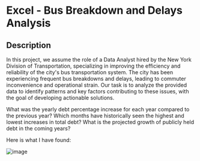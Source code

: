 <h1>Excel - Bus Breakdown and Delays Analysis</h1>

<h2>Description</h2>

In this project, we assume the role of a Data Analyst hired by the New York Division of Transportation, specializing in improving the efficiency and reliability of the city's bus transportation system. The city has been experiencing frequent bus breakdowns and delays, leading to commuter inconvenience and operational strain. Our task is to analyze the provided data to identify patterns and key factors contributing to these issues, with the goal of developing actionable solutions.

What was the yearly debt percentage increase for each year compared to the previous year?
Which months have historically seen the highest and lowest increases in total debt?
What is the projected growth of publicly held debt in the coming years?

 Here is what I have found:									
									
									
									
									
									
									
									
									
![image](https://github.com/user-attachments/assets/00367478-8ffc-4808-9ea1-31426160807d)


